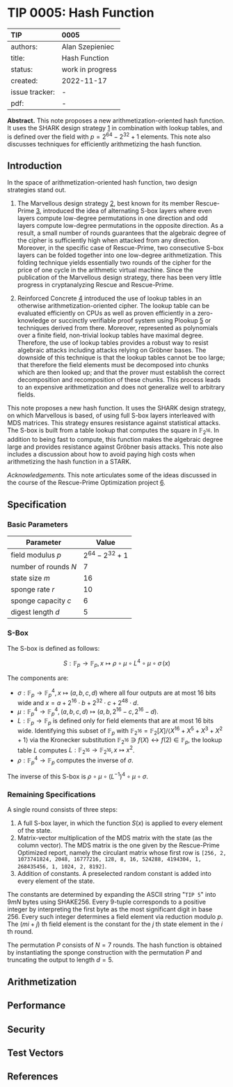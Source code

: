 # TIP 0005: Hash Function

| TIP            | 0005                                             |
|:---------------|:-------------------------------------------------|
| authors:       | Alan Szepieniec                                  |
| title:         | Hash Function                                    |
| status:        | work in progress                                 |
| created:       | 2022-11-17                                       |
| issue tracker: | - |
| pdf:           | -                     |

**Abstract.**
This note proposes a new arithmetization-oriented hash function. It uses the SHARK design strategy [1] in combination with lookup tables, and is defined over the field with $p=2^{64}-2^{32}+1$ elements. This note also discusses techniques for efficiently arithmetizing the hash function.

## Introduction

In the space of arithmetization-oriented hash function, two design strategies stand out.

 1. The Marvellous design strategy [2], best known for its member Rescue-Prime [3], introduced the idea of alternating S-box layers where even layers compute low-degree permutations in one direction and odd layers compute low-degree permutations in the opposite direction. As a result, a small number of rounds guarantees that the algebraic degree of the cipher is sufficiently high when attacked from any direction. Moreover, in the specific case of Rescue-Prime, two consecutive S-box layers can be folded together into one low-degree arithmetization. This folding technique yields essentially two rounds of the cipher for the price of one cycle in the arithmetic virtual machine. Since the publication of the Marvellous design strategy, there has been very little progress in cryptanalyzing Rescue and Rescue-Prime.

 2. Reinforced Concrete [4] introduced the use of lookup tables in an otherwise arithmetization-oriented cipher. The lookup table can be evaluated efficiently on CPUs as well as proven efficiently in a zero-knowledge or succinctly verifiable proof system using Plookup [5] or techniques derived from there. Moreover, represented as polynomials over a finite field, non-trivial lookup tables have maximal degree. Therefore, the use of lookup tables provides a robust way to resist algebraic attacks including attacks relying on Gröbner bases. The downside of this technique is that the lookup tables cannot be too large; that therefore the field elements must be decomposed into chunks which are then looked up; and that the prover must establish the correct decomposition and recomposition of these chunks. This process leads to an expensive arithmetization and does not generalize well to arbitrary fields.

This note proposes a new hash function. It uses the SHARK design strategy, on which Marvellous is based, of using full S-box layers interleaved with MDS matrices. This strategy ensures resistance against statistical attacks. The S-box is built from a table lookup that computes the square in $\mathbb{F}_{2^{16}}$. In addition to being fast to compute, this function makes the algebraic degree large and provides resistance against Gröbner basis attacks. This note also includes a discussion about how to avoid paying high costs when arithmetizing the hash function in a STARK.

*Acknowledgements.* This note articulates some of the ideas discussed in the course of the Rescue-Prime Optimization project [6].

## Specification

### Basic Parameters 

| Parameter | Value |
|-----------|-------|
| field modulus $p$ | $2^{64} - 2^{32} + 1$ |
| number of rounds $N$ | 7 |
| state size $m$ | 16 |
| sponge rate $r$ | 10 |
| sponge capacity $c$ | 6 |
| digest length $d$ | 5 |

### S-Box

The S-box is defined as follows:

$$ S : \mathbb{F}_p \rightarrow \mathbb{F}_p, \, x \mapsto \rho \circ \mu \circ L^4 \circ \mu \circ \sigma \, (x) $$

The components are:

 - $\sigma : \mathbb{F}_p \rightarrow \mathbb{F}_p^4, x \mapsto (a, b, c, d)$ where all four outputs are at most 16 bits wide and $x = a + 2^{16} \cdot b + 2^{32} \cdot c + 2^{48} \cdot d$.
 - $\mu : \mathbb{F}_p^4 \rightarrow \mathbb{F}_p^4, (a, b, c, d) \mapsto (a, b, 2^{16} - c, 2^{16} - d)$.
 - $L : \mathbb{F}_p \rightarrow \mathbb{F}_p$ is defined only for field elements that are at most 16 bits wide. Identifying this subset of $\mathbb{F}_p$ with $\mathbb{F}_{2^{16}} = \mathbb{F}_{2}[X] / \langle X^{16} + X^5 + X^3 + X^2 + 1 \rangle$ via the Kronecker substitution $\mathbb{F}_{2^{16}} \ni f(X) \leftrightarrow f(2) \in \mathbb{F}_p$, the lookup table $L$ computes $L : \mathbb{F}_{2^{16}} \rightarrow \mathbb{F}_{2^{16}}, x \mapsto x^2$.
 - $\rho : \mathbb{F}_p^4 \rightarrow \mathbb{F}_p$ computes the inverse of $\sigma$.

 The inverse of this S-box is $\rho \circ \mu \circ (L^{-1})^4 \circ \mu \circ \sigma$.

### Remaining Specifications

A single round consists of three steps:

 1. A full S-box layer, in which the function $S(x)$ is applied to every element of the state.
 2. Matrix-vector multiplication of the MDS matrix with the state (as the column vector). The MDS matrix is the one given by the Rescue-Prime Optimized report, namely the circulant matrix whose first row is `[256, 2, 1073741824, 2048, 16777216, 128, 8, 16, 524288, 4194304, 1, 268435456, 1, 1024, 2, 8192]`.
 3. Addition of constants. A preselected random constant is added into every element of the state.

The constants are determined by expanding the ASCII string "`TIP 5`" into $9 m N$ bytes using SHAKE256. Every 9-tuple corresponds to a positive integer by interpreting the first byte as the most significant digit in base 256. Every such integer determines a field element via reduction modulo $p$. The $(mi + j)$ th field element is the constant for the $j$ th state element in the $i$ th round.

The permutation $P$ consists of $N = 7$ rounds. The hash function is obtained by instantiating the sponge construction with the permutation $P$ and truncating the output to length $d = 5$.

## Arithmetization

## Performance

## Security

## Test Vectors

## References

[1]: https://www.iacr.org/cryptodb/data/paper.php?pubkey=3167
[2]: https://eprint.iacr.org/2019/426
[3]: https://eprint.iacr.org/2020/1143
[4]: https://eprint.iacr.org/2021/1038
[5]: https://eprint.iacr.org/2020/315
[6]: https://eprint.iacr.org/2022/1577